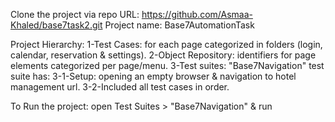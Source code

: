 Clone the project via repo URL: https://github.com/Asmaa-Khaled/base7task2.git
Project name: Base7AutomationTask

Project Hierarchy:
  1-Test Cases: for each page categorized in folders (login, calendar, reservation & settings).
  2-Object Repository: identifiers for page elements categorized per page/menu.
  3-Test suites: "Base7Navigation" test suite has:
  3-1-Setup: opening an empty browser & navigation to hotel management url.
  3-2-Included all test cases in order.
    
To Run the project: open Test Suites > "Base7Navigation" & run
